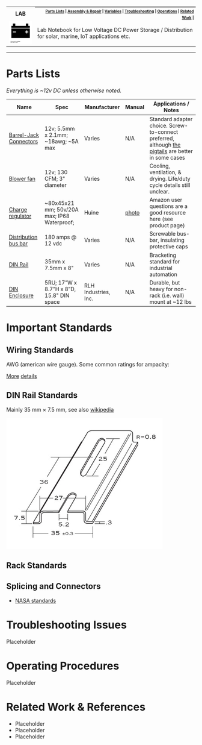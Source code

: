 <table>
  <tr><th><strong>LAB</strong></th>
    <th style="padding:0px 5px;text-align:right;float:right;">
      <small><small>
        <a href=#parts-lists>Parts Lists</a> |
        <a href=#system-assembly-repair>Assembly & Repair</a> |
        <a href=#printing-variables>Variables</a> |
        <a href=#troubleshooting-issues>Troubleshooting</a> |
        <a href=#operations>Operations</a> |
        <a href=#related-work-references>Related Work</a> |
      </small><small>
    </th>
  </tr>
  <tr>
    <td width=15%><img src=../img/power.png style="width:150px"></td>
    <td>
    Lab Notebook for Low Voltage DC Power Storage / Distribution for solar, marine, IoT applications etc.
    </td>
  </tr>
</table>

------------

# Parts Lists

*Everything is ~12v DC unless otherwise noted.*

| Name    | Spec | Manufacturer | Manual | Applications / Notes |
|---------|------|--------------|--------|-------|
| [Barrel-Jack Connectors](#https://www.amazon.com/gp/product/B01ER6QWAY) | 12v; 5.5mm x 2.1mm; ~18awg; ~5A max | Varies | N/A | Standard adapter choice.  Screw-to-connect preferred, although [the pigtails](https://www.amazon.com/Pigtail-Female-Connectors-Security-Adapter/dp/B07C7VSRBG) are better in some cases |
| [Blower fan](#https://www.amazon.com/gp/product/B081VBJCW2) | 12v; 130 CFM; 3" diameter | Varies | N/A | Cooling, ventilation,  & drying.  Life/duty cycle details still unclear.  |
| [Charge regulator](#https://www.amazon.com/gp/product/B07CK2PCC7) | ~80x45x21 mm; 50v/20A max; IP68 Waterproof;  | Huine | [photo](img/huine.jpg) | Amazon user questions are a good resource here (see product page) |
| [Distribution bus bar](https://www.amazon.com/gp/product/B07C4W7YKG/) | 180 amps @ 12 vdc | Varies | N/A | Screwable bus-bar, insulating protective caps |
| [DIN Rail](https://www.amazon.com/gp/product/B01JH2RZWC) | 35mm x 7.5mm x 8" | Varies | N/A | Bracketing standard for industrial automation |
| [DIN Enclosure](https://www.amazon.com/dp/B07FTXHZCC) | 5RU; 17”W x 8.7”H x 8”D, 15.8" DIN space | RLH Industries, Inc. | N/A | Durable, but heavy for non-rack (i.e. wall) mount at ~12 lbs |

# Important Standards

## Wiring Standards

AWG (american wire gauge).  Some common ratings for ampacity:

[More](https://www.iconnsystems.com/blog/ampacity) [details](https://www.cerrowire.com/wp-content/uploads/2018/09/ampacity091418.pdf)

## DIN Rail Standards

Mainly 35 mm × 7.5 mm, see also [wikipedia](https://en.wikipedia.org/wiki/DIN_rail)

<img src=img/din-spec.jpg>

## Rack Standards

## Splicing and Connectors

* [NASA standards](https://workmanship.nasa.gov/lib/insp/2%20books/links/sections/407%20Splices.html)

# Troubleshooting Issues

Placeholder

# Operating Procedures

Placeholder

# Related Work & References

* Placeholder
* Placeholder
* Placeholder
